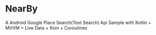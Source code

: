 # NearBy
A  Android Google Place Search(Text Search) Api Sample with Kotlin + MVVM + Live Data + Koin + Coroutines

